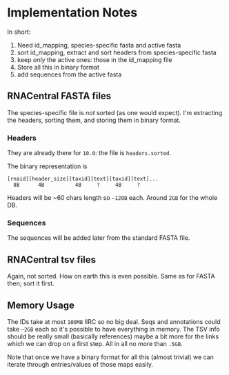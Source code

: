# Implementation Notes

In short:

1. Need id_mapping, species-specific fasta and active fasta
2. sort id_mapping, extract and sort headers from species-specific fasta
3. keep *only* the active ones: those in the id_mapping file
3. Store all this in binary format
4. add sequences from the active fasta

## RNACentral FASTA files

The species-specific file is *not* sorted (as one would expect). I'm extracting the headers, sorting them, and storing them in binary format.

### Headers

They are already there for `10.0`: the file is `headers.sorted`.

The binary representation is

```
[rnaid][header_size][taxid][text][taxid][text]...
  8B      4B          4B     ?     4B     ?
```

Headers will be ~60 chars length so `~120B` each. Around `2GB` for the whole DB.

### Sequences

The sequences will be added later from the standard FASTA file.

## RNACentral tsv files

Again, not sorted. How on earth this is even possible. Same as for FASTA then; sort it first.

## Memory Usage

The IDs take at most `100MB` IIRC so no big deal. Seqs and annotations could take `~2GB` each so it's possible to have everything in memory. The TSV info should be really small (basically references) maybe a bit more for the links which we can drop on a first step. All in all no more than `.5GB`.

Note that once we have a binary format for all this (almost trivial) we can iterate through entries/values of those maps easily.



